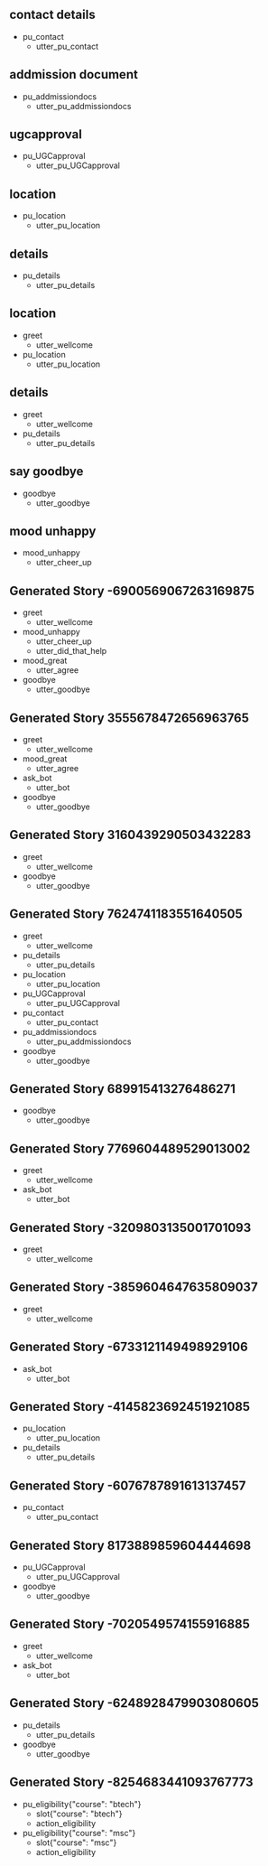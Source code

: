 ## contact details
* pu_contact
    - utter_pu_contact

## addmission document 
* pu_addmissiondocs
    - utter_pu_addmissiondocs

## ugcapproval
* pu_UGCapproval
    - utter_pu_UGCapproval

## location
* pu_location
    - utter_pu_location

## details
* pu_details
    - utter_pu_details

## location
* greet
    - utter_wellcome
* pu_location
    - utter_pu_location

## details
* greet
    - utter_wellcome
* pu_details
    - utter_pu_details

## say goodbye
* goodbye
    - utter_goodbye

## mood unhappy
* mood_unhappy
    - utter_cheer_up
 
## Generated Story -6900569067263169875
* greet
    - utter_wellcome
* mood_unhappy
    - utter_cheer_up
    - utter_did_that_help
* mood_great
    - utter_agree
* goodbye
    - utter_goodbye

## Generated Story 3555678472656963765
* greet
    - utter_wellcome
* mood_great
    - utter_agree
* ask_bot
    - utter_bot
* goodbye
    - utter_goodbye

## Generated Story 3160439290503432283
* greet
    - utter_wellcome
* goodbye
    - utter_goodbye

## Generated Story 7624741183551640505
* greet
    - utter_wellcome
* pu_details
    - utter_pu_details
* pu_location
    - utter_pu_location
* pu_UGCapproval
    - utter_pu_UGCapproval
* pu_contact
    - utter_pu_contact
* pu_addmissiondocs
    - utter_pu_addmissiondocs
* goodbye
    - utter_goodbye

## Generated Story 689915413276486271
* goodbye
    - utter_goodbye

## Generated Story 7769604489529013002
* greet
    - utter_wellcome
* ask_bot
    - utter_bot

## Generated Story -3209803135001701093
* greet
    - utter_wellcome

## Generated Story -3859604647635809037
* greet
    - utter_wellcome

## Generated Story -6733121149498929106
* ask_bot
    - utter_bot

## Generated Story -4145823692451921085
* pu_location
    - utter_pu_location
* pu_details
    - utter_pu_details

## Generated Story -6076787891613137457
* pu_contact
    - utter_pu_contact

## Generated Story 8173889859604444698
* pu_UGCapproval
    - utter_pu_UGCapproval
* goodbye
    - utter_goodbye

## Generated Story -7020549574155916885
* greet
    - utter_wellcome
* ask_bot
    - utter_bot

## Generated Story -6248928479903080605
* pu_details
    - utter_pu_details
* goodbye
    - utter_goodbye

## Generated Story -8254683441093767773
* pu_eligibility{"course": "btech"}
    - slot{"course": "btech"}
    - action_eligibility
* pu_eligibility{"course": "msc"}
    - slot{"course": "msc"}
    - action_eligibility

